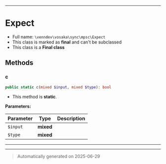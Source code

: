 ***

# Expect





* Full name: `\venndev\vosaka\sync\mpsc\Expect`
* This class is marked as **final** and can't be subclassed
* This class is a **Final class**




## Methods


### c



```php
public static c(mixed $input, mixed $type): bool
```



* This method is **static**.




**Parameters:**

| Parameter | Type | Description |
|-----------|------|-------------|
| `$input` | **mixed** |  |
| `$type` | **mixed** |  |





***


***
> Automatically generated on 2025-06-29
